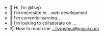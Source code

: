 - 👋 Hi, I’m @fsvp
- 👀 I’m interested in ...web development 
- 🌱 I’m currently learning ...
- 💞️ I’m looking to collaborate on ...
- 📫 How to reach me ...fsvpsena@gmail.com 

<!---
fsvp/fsvp is a ✨ special ✨ repository because its `README.md` (this file) appears on your GitHub profile.
You can click the Preview link to take a look at your changes.
--->
